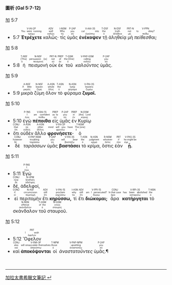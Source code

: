 #### 圖析 (Gal 5:7-12)


加 5:7 
- <rt>5:7</rt> <RUBY><ruby><ruby><strong>Ἐτρέχετε</strong><rt>τρέχω</rt></ruby><rt>You were running</rt></ruby><rt>V-IAI-2P</rt></RUBY> <RUBY><ruby><ruby>καλῶς·<rt>καλῶς</rt></ruby><rt>well</rt></ruby><rt>ADV</rt></RUBY> <RUBY><ruby><ruby>τίς<rt>τίς</rt></ruby><rt>Who</rt></ruby><rt>I-NSM</rt></RUBY> <RUBY><ruby><ruby>ὑμᾶς<rt>σύ</rt></ruby><rt>you</rt></ruby><rt>P-2AP</rt></RUBY> <RUBY><ruby><ruby><strong>ἐνέκοψεν</strong><rt>ἐγκόπτω</rt></ruby><rt>cut into</rt></ruby><rt>V-AAI-3S</rt></RUBY> <RUBY><ruby><ruby>τῇ<rt>ὁ</rt></ruby><rt>the</rt></ruby><rt>T-DSF</rt></RUBY> <RUBY><ruby><ruby>ἀληθείᾳ<rt>ἀλήθεια</rt></ruby><rt>truth</rt></ruby><rt>N-DSF</rt></RUBY> <RUBY><ruby><ruby>μὴ<rt>μή</rt></ruby><rt>not</rt></ruby><rt>PRT-N</rt></RUBY> <RUBY><ruby><ruby><em>πείθεσθαι;</em><rt>πείθω</rt></ruby><rt>to obey?</rt></ruby><rt>V-PPN</rt></RUBY>

加 5:8 
- <rt>5:8</rt> <RUBY><ruby><ruby>ἡ<rt>ὁ</rt></ruby><rt>[This]</rt></ruby><rt>T-NSF</rt></RUBY> <RUBY><ruby><ruby>πεισμονὴ<rt>πεισμονή</rt></ruby><rt>persuasion [is]</rt></ruby><rt>N-NSF</rt></RUBY> <RUBY><ruby><ruby>οὐκ<rt>οὐ</rt></ruby><rt>not</rt></ruby><rt>PRT-N</rt></RUBY> <RUBY><ruby><ruby>ἐκ<rt>ἐκ</rt></ruby><rt>of</rt></ruby><rt>PREP</rt></RUBY> <RUBY><ruby><ruby>τοῦ<rt>ὁ</rt></ruby><rt>the [One]</rt></ruby><rt>T-GSM</rt></RUBY> <RUBY><ruby><ruby><em>καλοῦντος</em><rt>καλέω</rt></ruby><rt>calling</rt></ruby><rt>V-PAP-GSM</rt></RUBY> <RUBY><ruby><ruby>ὑμᾶς.<rt>σύ</rt></ruby><rt>you</rt></ruby><rt>P-2AP</rt></RUBY>

加 5:9 
- <rt>5:9</rt> <RUBY><ruby><ruby>μικρὰ<rt>μικρός</rt></ruby><rt>A little</rt></ruby><rt>A-NSF</rt></RUBY> <RUBY><ruby><ruby>ζύμη<rt>ζύμη</rt></ruby><rt>leaven</rt></ruby><rt>N-NSF</rt></RUBY> <RUBY><ruby><ruby>ὅλον<rt>ὅλος</rt></ruby><rt>whole</rt></ruby><rt>A-ASN</rt></RUBY> <RUBY><ruby><ruby>τὸ<rt>ὁ</rt></ruby><rt>the</rt></ruby><rt>T-ASN</rt></RUBY> <RUBY><ruby><ruby>φύραμα<rt>φύραμα</rt></ruby><rt>lump</rt></ruby><rt>N-ASN</rt></RUBY> <RUBY><ruby><ruby><strong>ζυμοῖ.</strong><rt>ζυμόω</rt></ruby><rt>leavens</rt></ruby><rt>V-PAI-3S</rt></RUBY>

加 5:10 
- <rt>5:10</rt> <RUBY><ruby><ruby>ἐγὼ<rt>ἐγώ</rt></ruby><rt>I</rt></ruby><rt>P-1NS</rt></RUBY> <RUBY><ruby><ruby><strong>πέποιθα</strong><rt>πείθω</rt></ruby><rt>am confident</rt></ruby><rt>V-RAI-1S</rt></RUBY> <RUBY><ruby><ruby>εἰς<rt>εἰς</rt></ruby><rt>as to</rt></ruby><rt>PREP</rt></RUBY> <RUBY><ruby><ruby>ὑμᾶς<rt>σύ</rt></ruby><rt>you</rt></ruby><rt>P-2AP</rt></RUBY> <RUBY><ruby><ruby>ἐν<rt>ἐν</rt></ruby><rt>in</rt></ruby><rt>PREP</rt></RUBY> <RUBY><ruby><ruby>Κυρίῳ<rt>κύριος</rt></ruby><rt>[the] Lord</rt></ruby><rt>N-DSM</rt></RUBY>
- <RUBY><ruby><ruby>ὅτι<rt>ὅτι</rt></ruby><rt>that</rt></ruby><rt>CONJ</rt></RUBY> <RUBY><ruby><ruby>οὐδὲν<rt>οὐδείς</rt></ruby><rt>no</rt></ruby><rt>A-ASN</rt></RUBY> <RUBY><ruby><ruby>ἄλλο<rt>ἄλλος</rt></ruby><rt>other</rt></ruby><rt>A-ASN</rt></RUBY> <RUBY><ruby><ruby><strong>φρονήσετε·</strong><rt>φρονέω</rt></ruby><rt>mind will you have</rt></ruby><rt>V-FAI-2P</rt></RUBY> <RUBY><ruby><ruby>ὁ<rt>ὁ</rt></ruby><rt>The [one]</rt></ruby><rt>T-NSM</rt></RUBY>
- <RUBY><ruby><ruby>δὲ<rt>δέ</rt></ruby><rt>however</rt></ruby><rt>CONJ</rt></RUBY> <RUBY><ruby><ruby><em>ταράσσων</em><rt>ταράσσω</rt></ruby><rt>troubling</rt></ruby><rt>V-PAP-NSM</rt></RUBY> <RUBY><ruby><ruby>ὑμᾶς<rt>σύ</rt></ruby><rt>you</rt></ruby><rt>P-2AP</rt></RUBY> <RUBY><ruby><ruby><strong>βαστάσει</strong><rt>βαστάζω</rt></ruby><rt>will bear</rt></ruby><rt>V-FAI-3S</rt></RUBY> <RUBY><ruby><ruby>τὸ<rt>ὁ</rt></ruby><rt>the</rt></ruby><rt>T-ASN</rt></RUBY> <RUBY><ruby><ruby>κρίμα,<rt>κρίμα</rt></ruby><rt>judgment</rt></ruby><rt>N-ASN</rt></RUBY> <RUBY><ruby><ruby>ὅστις<rt>ὅστις</rt></ruby><rt>whoever</rt></ruby><rt>R-NSM</rt></RUBY> <RUBY><ruby><ruby>ἐὰν<rt>ἐάν</rt></ruby><rt>if</rt></ruby><rt>PRT</rt></RUBY> <RUBY><ruby><ruby><strong>ᾖ.</strong><rt>εἰμί</rt></ruby><rt>he might be</rt></ruby><rt>V-PAS-3S</rt></RUBY>

加 5:11 
- <rt>5:11</rt> <RUBY><ruby><ruby>Ἐγὼ<rt>ἐγώ</rt></ruby><rt>I</rt></ruby><rt>P-1NS</rt></RUBY>
- <RUBY><ruby><ruby>δέ,<rt>δέ</rt></ruby><rt>now</rt></ruby><rt>CONJ</rt></RUBY> <RUBY><ruby><ruby>ἀδελφοί,<rt>ἀδελφός</rt></ruby><rt>brothers</rt></ruby><rt>N-VPM</rt></RUBY>
- <RUBY><ruby><ruby>εἰ<rt>εἰ</rt></ruby><rt>if</rt></ruby><rt>CONJ</rt></RUBY> <RUBY><ruby><ruby>περιτομὴν<rt>περιτομή</rt></ruby><rt>circumcision</rt></ruby><rt>N-ASF</rt></RUBY> <RUBY><ruby><ruby>ἔτι<rt>ἔτι</rt></ruby><rt>still</rt></ruby><rt>ADV</rt></RUBY> <RUBY><ruby><ruby><strong>κηρύσσω,</strong><rt>κηρύσσω</rt></ruby><rt>proclaim</rt></ruby><rt>V-PAI-1S</rt></RUBY> <RUBY><ruby><ruby>τί<rt>τίς</rt></ruby><rt>why</rt></ruby><rt>I-ASN</rt></RUBY> <RUBY><ruby><ruby>ἔτι<rt>ἔτι</rt></ruby><rt>still</rt></ruby><rt>ADV</rt></RUBY> <RUBY><ruby><ruby><strong>διώκομαι;</strong><rt>διώκω</rt></ruby><rt>am I persecuted?</rt></ruby><rt>V-PPI-1S</rt></RUBY> <RUBY><ruby><ruby>ἄρα<rt>ἄρα</rt></ruby><rt>In that case</rt></ruby><rt>CONJ</rt></RUBY> <RUBY><ruby><ruby><strong>κατήργηται</strong><rt>καταργέω</rt></ruby><rt>has been abolished</rt></ruby><rt>V-RPI-3S</rt></RUBY> <RUBY><ruby><ruby>τὸ<rt>ὁ</rt></ruby><rt>the</rt></ruby><rt>T-NSN</rt></RUBY> <RUBY><ruby><ruby>σκάνδαλον<rt>σκάνδαλον</rt></ruby><rt>offense</rt></ruby><rt>N-NSN</rt></RUBY> <RUBY><ruby><ruby>τοῦ<rt>ὁ</rt></ruby><rt>of the</rt></ruby><rt>T-GSM</rt></RUBY> <RUBY><ruby><ruby>σταυροῦ.<rt>σταυρός</rt></ruby><rt>cross</rt></ruby><rt>N-GSM</rt></RUBY>

加 5:12 
- <rt>5:12</rt> <RUBY><ruby><ruby>Ὄφελον<rt>ὄφελον</rt></ruby><rt>I wish</rt></ruby><rt>PRT</rt></RUBY>
- <RUBY><ruby><ruby>καὶ<rt>καί</rt></ruby><rt>also</rt></ruby><rt>CONJ</rt></RUBY> <RUBY><ruby><ruby><strong>ἀποκόψονται</strong><rt>ἀποκόπτω</rt></ruby><rt>will emasculate themselves</rt></ruby><rt>V-FMI-3P</rt></RUBY> <RUBY><ruby><ruby>οἱ<rt>ὁ</rt></ruby><rt>those</rt></ruby><rt>T-NPM</rt></RUBY> <RUBY><ruby><ruby><em>ἀναστατοῦντες</em><rt>ἀναστατόω</rt></ruby><rt>upsetting</rt></ruby><rt>V-PAP-NPM</rt></RUBY> <RUBY><ruby><ruby>ὑμᾶς.¶<rt>σύ</rt></ruby><rt>you</rt></ruby><rt>P-2AP</rt></RUBY></br></br></br>







---
[加拉太書希臘文筆記 ↵](Galatians-Notes.md)